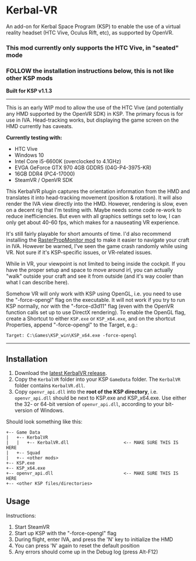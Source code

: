 # Kerbal-VR
An add-on for Kerbal Space Program (KSP) to enable the use of a virtual reality headset (HTC Vive, Oculus Rift, etc), as supported by OpenVR.

### This mod currently only supports the HTC Vive, in "seated" mode

### FOLLOW the installation instructions below, this is not like other KSP mods

**Built for KSP v1.1.3**

----

This is an early WIP mod to allow the use of the HTC Vive (and potentially any HMD supported by the OpenVR SDK) in KSP. The primary focus is for use in IVA. Head-tracking works, but displaying the game screen on the HMD currently has caveats.

**Currently testing with:**

- HTC Vive
- Windows 10
- Intel Core i5-6600K (overclocked to 4.1GHz)
- EVGA GeForce GTX 970 4GB GDDR5 (04G-P4-3975-KR)
- 16GB DDR4 (PC4-17000)
- SteamVR / OpenVR SDK

This KerbalVR plugin captures the orientation information from the HMD and translates it into head-tracking movement (position & rotation). It will also render the IVA view directly into the HMD. However, rendering is slow, even on a decent rig that I'm testing with. Maybe needs some code re-work to reduce inefficiencies. But even with all graphics settings set to low, I can only get about 40-60 fps, which makes for a nauseating VR experience.

It's still fairly playable for short amounts of time. I'd also recommend installing the [RasterPropMonitor mod](http://forum.kerbalspaceprogram.com/index.php?/topic/105821-112-rasterpropmonitor-still-putting-the-a-in-iva-v0260-30-april-2016/) to make it easier to navigate your craft in IVA. However be warned, I've seen the game crash randomly while using VR. Not sure if it's KSP-specific issues, or VR-related issues.

While in VR, your viewpoint is not limited to being inside the cockpit. If you have the proper setup and space to move around irl, you can actually "walk" outside your craft and see it from outside (and it's way cooler than what I can describe here).

Somehow VR will only work with KSP using OpenGL, i.e. you need to use the "-force-opengl" flag on the executable. It will not work if you try to run KSP normally, nor with the "-force-d3d11" flag (even with the OpenVR function calls set up to use DirectX rendering). To enable the OpenGL flag, create a Shortcut to either `KSP.exe` or `KSP_x64.exe`, and on the shortcut Properties, append "-force-opengl" to the Target, e.g.:

```
Target: C:\Games\KSP_win\KSP_x64.exe -force-opengl
```

----

## Installation

1. Download the [latest KerbalVR release](https://github.com/Vivero/Kerbal-VR/releases).
2. Copy the `KerbalVR` folder into your KSP `GameData` folder. The `KerbalVR` folder contains `KerbalVR.dll`.
3. Copy `openvr_api.dll` into the **root of the KSP directory**, i.e. `openvr_api.dll` should be next to KSP.exe and KSP_x64.exe. Use either the 32- or 64-bit version of `openvr_api.dll`, according to your bit-version of Windows.

Should look something like this:

```
+-- Game Data
|   +-- KerbalVR
|   |   +-- KerbalVR.dll                     <-- MAKE SURE THIS IS HERE
|   +-- Squad
|   +-- <other mods>
+-- KSP.exe
+-- KSP_x64.exe
+-- openvr_api.dll                           <-- MAKE SURE THIS IS HERE
+-- <other KSP files/directories>
```

## Usage

Instructions:

1. Start SteamVR
2. Start up KSP with the "-force-opengl" flag
5. During flight, enter IVA, and press the 'N' key to initialize the HMD
6. You can press 'N' again to reset the default position
7. Any errors should come up in the Debug log (press Alt-F12)

